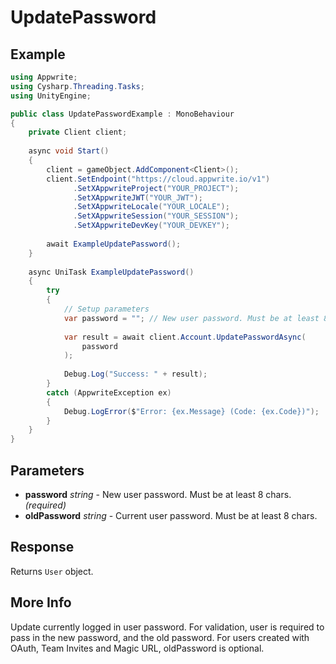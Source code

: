 # UpdatePassword

## Example

```csharp
using Appwrite;
using Cysharp.Threading.Tasks;
using UnityEngine;

public class UpdatePasswordExample : MonoBehaviour
{
    private Client client;
    
    async void Start()
    {
        client = gameObject.AddComponent<Client>();
        client.SetEndpoint("https://cloud.appwrite.io/v1")
              .SetXAppwriteProject("YOUR_PROJECT");
              .SetXAppwriteJWT("YOUR_JWT");
              .SetXAppwriteLocale("YOUR_LOCALE");
              .SetXAppwriteSession("YOUR_SESSION");
              .SetXAppwriteDevKey("YOUR_DEVKEY");
        
        await ExampleUpdatePassword();
    }
    
    async UniTask ExampleUpdatePassword()
    {
        try
        {
            // Setup parameters
            var password = ""; // New user password. Must be at least 8 chars.
            
            var result = await client.Account.UpdatePasswordAsync(
                password
            );
            
            Debug.Log("Success: " + result);
        }
        catch (AppwriteException ex)
        {
            Debug.LogError($"Error: {ex.Message} (Code: {ex.Code})");
        }
    }
}
```

## Parameters

- **password** *string* - New user password. Must be at least 8 chars. *(required)*
- **oldPassword** *string* - Current user password. Must be at least 8 chars.

## Response

Returns `User` object.
## More Info

Update currently logged in user password. For validation, user is required to pass in the new password, and the old password. For users created with OAuth, Team Invites and Magic URL, oldPassword is optional.

